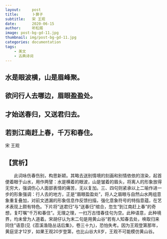 ```yaml
---
layout:     post
title:      卜算子
subtitle:   宋 王观
date:       2020-06-15
author:     听松阁
image: post-bg-gd-11.jpg
thumbnail: img/post-bg-gd-11.jpg
categories: documentation
tags:
    - 美文
    - 古典诗词
---
```


## 水是眼波横，山是眉峰聚。
## 欲问行人去哪边，眉眼盈盈处。

## 才始送春归，又送君归去。
## 若到江南赶上春，千万和春住。

宋 王观

## 【赏析】
　　此词咏伤春伤别，构思新颖。其略去送别情境的刻画和别情依依的渲染，起首便着眼于山水，用作两譬：水是横着的眼波，山是皱着的眉头，将离人的形象放得无穷大，强调伤心人面部表情的痛苦，无以复加。三、四句则紧承以上二喻作进一步的形象强调：行人去的地方，正是“眉眼盈盈处”，将人之眉眼与自然山水两组意象重复叠加，对前文透漏的形象信息作反馈扫描，强化意象符号的特指意蕴，在艺术表现上颇有特色。下片将“送君归”与“送春归”绾合，忽生“到江南赶上春”的奇想，复叮嘱“千万和春住”。无理之理，一扫万古惜春佳句为空。此种语意，此种境界，均未曾为人道着。宋胡仔认为末二句是用黄山谷“若有人知春去处，唤取归来同住”语意(见《苕溪渔隐丛话后集》，卷三十九)，恐怕失考。因为王观登第那年，黄庭坚才12岁，如果王观20岁登第，也比山谷大8岁，王观不可能模仿黄山谷。

